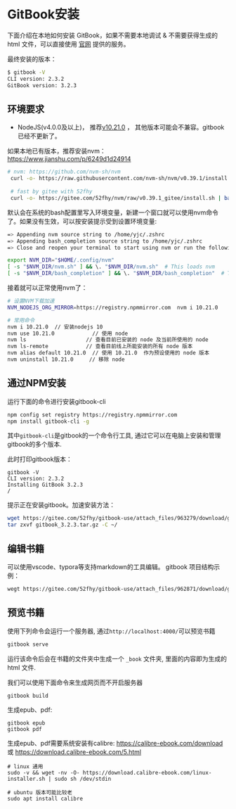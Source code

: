 # GitBook安装
下面介绍在本地如何安装 GitBook，如果不需要本地调试 & 不需要获得生成的 html 文件，可以直接使用 [官网](https://www.gitbook.com/) 提供的服务。
<!-- toc -->

最终安装的版本：
``` bash
$ gitbook -V
CLI version: 2.3.2
GitBook version: 3.2.3
```

## 环境要求

* NodeJS(v4.0.0及以上)， 推荐[v10.21.0](https://registry.npmmirror.com/binary.html?path=node/latest-v10.x/) ， 其他版本可能会不兼容。gitbook已经不更新了。

如果本地已有版本，推荐安装nvm：https://www.jianshu.com/p/6249d1d24914

``` bash
# nvm: https://github.com/nvm-sh/nvm
 curl -o- https://raw.githubusercontent.com/nvm-sh/nvm/v0.39.1/install.sh | bash
 
 # fast by gitee with 52fhy
 curl -o- https://gitee.com/52fhy/nvm/raw/v0.39.1_gitee/install.sh | bash
```

默认会在系统的bash配置里写入环境变量，新建一个窗口就可以使用nvm命令了。如果没有生效，可以按安装提示受到设置环境变量:
``` bash
=> Appending nvm source string to /home/yjc/.zshrc
=> Appending bash_completion source string to /home/yjc/.zshrc
=> Close and reopen your terminal to start using nvm or run the following to use it now:

export NVM_DIR="$HOME/.config/nvm"
[ -s "$NVM_DIR/nvm.sh" ] && \. "$NVM_DIR/nvm.sh"  # This loads nvm
[ -s "$NVM_DIR/bash_completion" ] && \. "$NVM_DIR/bash_completion"  # This loads nvm bash_completion
```

接着就可以正常使用nvm了：
``` bash
# 设置NVM下载加速
NVM_NODEJS_ORG_MIRROR=https://registry.npmmirror.com  nvm i 10.21.0 

# 常用命令
nvm i 10.21.0  // 安装nodejs 10
nvm use 10.21.0            // 使用 node
nvm ls                   // 查看目前已安装的 node 及当前所使用的 node
nvm ls-remote            // 查看目前线上所能安装的所有 node 版本
nvm alias default 10.21.0  // 使用 10.21.0  作为预设使用的 node 版本
nvm uninstall 10.21.0     // 移除 node 
```

## 通过NPM安装
运行下面的命令进行安装gitbook-cli
```bash
npm config set registry https://registry.npmmirror.com
npm install gitbook-cli -g 
```
其中`gitbook-cli`是gitbook的一个命令行工具, 通过它可以在电脑上安装和管理gitbook的多个版本.

此时打印gitbook版本：
```
gitbook -V               
CLI version: 2.3.2
Installing GitBook 3.2.3
/
```

提示正在安装gitbook。加速安装方法：
``` bash
wget https://gitee.com/52fhy/gitbook-use/attach_files/963279/download/gitbook_3.2.3.tar.gz
tar zxvf gitbook_3.2.3.tar.gz -C ~/
```

## 编辑书籍
可以使用vscode、typora等支持markdown的工具编辑。
gitbook 项目结构示例：
``` bash
wegt https://gitee.com/52fhy/gitbook-use/attach_files/962871/download/gitbook-example.zip
```

## 预览书籍
使用下列命令会运行一个服务器, 通过`http://localhost:4000/`可以预览书籍
```bash
gitbook serve
```
运行该命令后会在书籍的文件夹中生成一个 `_book` 文件夹, 里面的内容即为生成的 html 文件.


我们可以使用下面命令来生成网页而不开启服务器
```bash
gitbook build
```

生成epub、pdf:
```
gitbook epub
gitbook pdf
```

生成epub、pdf需要系统安装有calibre: https://calibre-ebook.com/download 或 https://download.calibre-ebook.com/5.html
```
# linux 通用
sudo -v && wget -nv -O- https://download.calibre-ebook.com/linux-installer.sh | sudo sh /dev/stdin

# ubuntu 版本可能比较老
sudo apt install calibre
```


